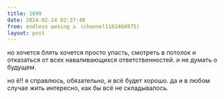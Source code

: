 ```yaml
---
title: 1699
date: 2024-02-24 02:37:48
from: endless шизing ⍼ (channel1162404975)
layout: post
---
```


но хочется блять хочется просто упасть, смотреть в потолок и отказаться от всех наваливающихся ответственностей. и не думать о будущем.

но ё!! я справлюсь, обязательно, и всё будет хорошо. да и в любом случае жить интересно, как бы всё не складывалось.
